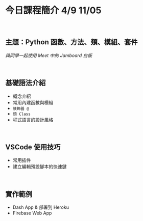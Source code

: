 # 今日課程簡介 4/9 11/05

<br>

## 主題：Python 函數、方法、類、模組、套件

_與同學一起使用 Meet 中的 Jamboard 白板_

<br>

## 基礎語法介紹
- 概念介紹
- 常用內建函數與模組
- `裝飾器 @` 
- `類 Class`
- 程式語言的設計風格

<br>

## VSCode 使用技巧

- 常用插件
- 建立編輯預設腳本的快速鍵

<br>

## 實作範例

- Dash App & 部署到 Heroku
- Firebase Web App
  
